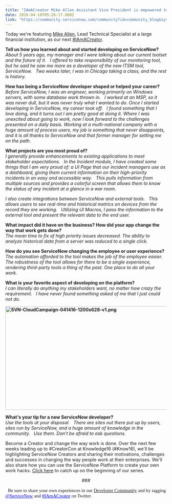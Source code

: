 ```yaml
---
title: "IAmACreator Mike Allen Assistant Vice President is empowered to do literally anything"
date: 2016-04-18T05:26:17.000Z
link: "https://community.servicenow.com/community?id=community_blog&sys_id=3ead26a9dbd0dbc01dcaf3231f9619fe"
---
```

<p>Today we're featuring <a title="" _jive_internal="true" href="/community?id=community_user_profile&user=d1f0d2a1db981fc09c9ffb651f96196f">Mike Allen</a>, Lead Technical Specialist at a large financial institution, <span style="background: white;">as our next </span><a _jive_internal="true" href="/community?id=community_blog&sys_id=24fda22ddbd0dbc01dcaf3231f961903"><span style="background: white;">#IAmACreator</span></a><span style="background: white;">. </span></p><p></p><p><strong>Tell us how you learned about and started developing on ServiceNow?<br/> </strong><em>About 5 years ago, my manager and I were talking about our current toolset and the future of it.   I offered to take responsibility of our monitoring tool, but he said he saw me more as a developer of the new ITSM tool, ServiceNow.   Two weeks later, I was in Chicago taking a class, and the rest is history.</em></p><p></p><p><strong>How has being a ServiceNow developer shaped or helped your career? <br/> </strong><em>Before ServiceNow, I was an engineer, working primarily on Windows servers, with some database work thrown in.   I worked at an MSP, so it was never dull, but it was never truly what I wanted to do. Once I started developing in ServiceNow, my career took off.   I found something that I love doing, and it turns out I am pretty good at doing it. Where I was unexcited about going to work, now I look forward to the challenges presented on a daily basis. Working at a multi-national company with a huge amount of process users, my job is something that never disappoints, and it is all thanks to ServiceNow and that former manager for setting me on the path.</em></p><p></p><p><strong>What projects are you most proud of? <br/> </strong><em>I generally provide enhancements to existing applications to meet stakeholder expectations.   In the Incident module, I have created some things that I am very proud of: a UI Page that our incident managers use as a dashboard, giving them current information on their high-priority incidents in an easy and accessible way.   This pulls information from multiple sources and provides a colorful screen that allows them to know the status of any incident at a glance in a war room.</em></p><p><em>I also create integrations between ServiceNow and external tools.   This allows users to see real-time and historical metrics on devices from the record they are working.   Utilizing UI Macros, I pass the information to the external tool and present the relevant data to the end user.</em></p><p></p><p><strong> What impact did it have on the business? How did your app change the way that work gets done? <br/> </strong><em>The mean time to fix of high priority issues decreased. The ability to analyze historical data from a server was reduced to a single click.</em></p><p></p><p><strong>How do you see ServiceNow changing the employee or user experience? <br/> </strong><em>The automation afforded to the tool makes the job of the employee easier.   The robustness of the tool allows for there to be a single experience, rendering third-party tools a thing of the past. One place to do all your work.</em></p><p></p><p><strong> What is your favorite aspect of developing on the platform? <br/> </strong><em>I can literally do anything my stakeholders want, no matter how crazy the requirement.   I have never found something asked of me that I just could not do.</em><strong> </strong></p><p></p><p><strong><img   alt="SVN-CloudCampaign-041416-1200x628-v1.png" class="image-1 jive-image" src="c47391c6db9897049c9ffb651f9619f6.iix" style="width: 620px; height: 324px;"/></strong></p><p></p><p><strong>What's your tip for a new ServiceNow developer? <br/> </strong><em>Use the tools at your disposal.   There are sites out there put up by users, sites run by ServiceNow, and a huge amount of knowledge in the community.   Use them. Don't be afraid to ask questions.</em></p><p></p><p><span style="background: white;">Become a Creator and change the way work is done. Over the next few weeks leading up to #CreatorCon at Knowledge16 (#Know16), we'll be highlighting ServiceNow Creators and sharing their motivations, challenges and successes in changing the way people work at their enterprises. We'll also share how you can use the ServiceNow Platform to create your own work hacks. </span><a _jive_internal="true" href="/community?id=community_blog&sys_id=24fda22ddbd0dbc01dcaf3231f961903"><span style="background: white;">Click here</span></a><span style="background: white;"> to catch up on the beginning of our series. </span></p><p align="center" style="text-align: center;"><span style="background: white;">###</span></p><p></p><p>   <span style="font-size: 11.0pt; font-family: Calibri; background: white;">Be sure to share your own experiences in our </span><span style="font-size: 11.0pt; font-family: Calibri;"><a title="" _jive_internal="true" href="/community?id=community_forum&sys_id=1e295a2ddbd897c068c1fb651f96199f">Developer Community</a></span><span style="font-size: 11.0pt; font-family: Calibri; background: white;"> and by tagging </span><span style="color: blue; background: white; text-decoration: underline; font-size: 11.0pt; font-family: Calibri;">@ServiceNow</span><span style="font-size: 11.0pt; font-family: Calibri; background: white;"> and </span><span style="color: blue; background: white; text-decoration: underline; font-size: 11.0pt; font-family: Calibri;">#IAmACreator</span><span style="font-size: 11.0pt; font-family: Calibri; background: white;"> on Twitter.</span></p>